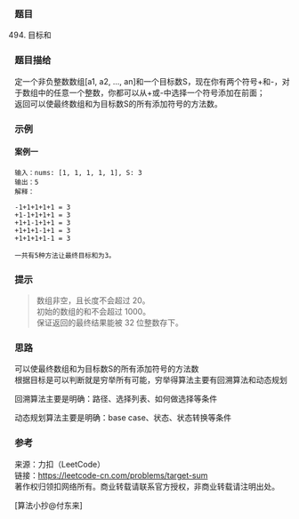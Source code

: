 ### 题目

494. 目标和

### 题目描给

定一个非负整数数组[a1, a2, ..., an]和一个目标数S，现在你有两个符号+和-，对于数组中的任意一个整数，你都可以从+或-中选择一个符号添加在前面；  
返回可以使最终数组和为目标数S的所有添加符号的方法数。

### 示例

#### 案例一

```golang
输入：nums: [1, 1, 1, 1, 1], S: 3
输出：5
解释：

-1+1+1+1+1 = 3
+1-1+1+1+1 = 3
+1+1-1+1+1 = 3
+1+1+1-1+1 = 3
+1+1+1+1-1 = 3

一共有5种方法让最终目标和为3。
```

### 提示

>数组非空，且长度不会超过 20。  
>初始的数组的和不会超过 1000。  
>保证返回的最终结果能被 32 位整数存下。  

### 思路

可以使最终数组和为目标数S的所有添加符号的方法数  
根据目标是可以判断就是穷举所有可能，穷举得算法主要有回溯算法和动态规划  

回溯算法主要是明确：路径、选择列表、如何做选择等条件  

动态规划算法主要是明确：base case、状态、状态转换等条件

### 参考

来源：力扣（LeetCode）  
链接：<https://leetcode-cn.com/problems/target-sum>  
著作权归领扣网络所有。商业转载请联系官方授权，非商业转载请注明出处。  

[算法小抄@付东来]
